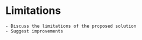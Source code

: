 # Limitations

```{tip}
- Discuss the limitations of the proposed solution
- Suggest improvements    
```